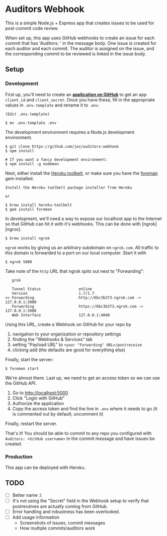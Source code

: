 # Auditors Webhook

This is a simple Node.js + Express app that creates issues to be used for
post-commit code review.

When set up, this app uses GitHub webhooks to create an issue for each commit
that has 'Auditors: ' in the message body. One issue is created for each auditor
and each commit. The auditor is assigned on the issue, and the corresponding
commit to be reviewed is linked in the issue body.

## Setup

### Development

First up, you'll need to create an __[application on GitHub][gh-app]__
to get an app `client_id` and `client_secret`. Once you have these, fill in the
appropriate values in `.env.template` and rename it to `.env`.

```console
(Edit .env.template)

$ mv .env.template .env
```

The development environment requires a Node.js development environment.

```console
$ git clone https://github.com/jez/auditors-webhook
$ npm install

# If you want a fancy development environment:
$ npm install -g nodemon
```

Next, either install the [Heroku toolbelt][toolbelt], or make sure you have the
[foreman][foreman] gem installed.

```console
Install the Heroku toolbelt package installer from Heroku

or

$ brew install heroku-toolbelt
$ gem install foreman
```

In development, we'll need a way to expose our localhost app to the Internet so
that GitHub can hit it with it's webhooks. This can be done with [ngrok][ngrox].

```console
$ brew install ngrok
```

`ngrok` works by giving us an arbitrary subdomain on `ngrok.com`. All traffic to
this domain is forwarded to a port on our local computer. Start it with

```console
$ ngrok 5000
```

Take note of the `http` URL that ngrok spits out next to "Forwarding":

```
   grok

   Tunnel Status                 online
   Version                       1.7/1.7
>> Forwarding                    http://6bc3b373.ngrok.com -> 127.0.0.1:3000
   Forwarding                    https://6bc3b373.ngrok.com -> 127.0.0.1:3000
   Web Interface                 127.0.0.1:4040
```

Using this URL, create a Webhook on GitHub for your repo by

1. navigation to your organization or repository settings
1. finding the "Webhooks & Services" tab
1. setting "Payload URL" to `<your "Forwarding" URL>/postreceive`
1. clicking add (the defaults are good for everything else)


Finally, start the server:

```console
$ foreman start
```

We're almost there. Last up, we need to get an access token so we can use the
GitHub API.

1. Go to <http://localhost:5000>
1. Click "Login with GitHub"
1. Authorize the application
1. Copy the access token and find the line in `.env` where it needs to go (it
   is commented out by default; uncomment it)

Finally, restart the server.

That's it! You should be able to commit to any repo you configured with
`Auditors: <GitHub username>` in the commit message and have issues be created.


### Production

This app can be deployed with Heroku.




## TODO

- [ ] Better name :(
- [ ] It's not using the "Secret" field in the Webhook setup to verify that
  postreceives are actually coming from GitHub.
- [ ] Error handling and robustness has been overlooked.
- [ ] Add usage information
  - Screenshots of issues, commit messages
  - How multiple commits/auditors work

[gh-app]: https://github.com/settings/developers
[toolbelt]: https://toolbelt.heroku.com/
[foreman]: https://github.com/ddollar/foreman
[ngrok]: https://ngrok.com/
